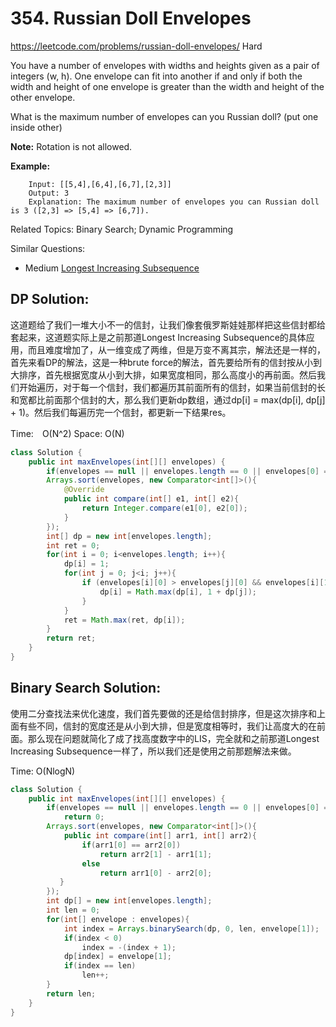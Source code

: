 # 354. Russian Doll Envelopes
<https://leetcode.com/problems/russian-doll-envelopes/>
Hard

You have a number of envelopes with widths and heights given as a pair of integers (w, h). One envelope can fit into another if and only if both the width and height of one envelope is greater than the width and height of the other envelope.

What is the maximum number of envelopes can you Russian doll? (put one inside other)

**Note:**
Rotation is not allowed.

**Example:**
```
    Input: [[5,4],[6,4],[6,7],[2,3]]
    Output: 3 
    Explanation: The maximum number of envelopes you can Russian doll is 3 ([2,3] => [5,4] => [6,7]).
```

Related Topics: Binary Search; Dynamic Programming

Similar Questions: 
* Medium [Longest Increasing Subsequence](https://leetcode.com/problems/longest-increasing-subsequence/)

## DP Solution: 
这道题给了我们一堆大小不一的信封，让我们像套俄罗斯娃娃那样把这些信封都给套起来，这道题实际上是之前那道Longest Increasing Subsequence的具体应用，而且难度增加了，从一维变成了两维，但是万变不离其宗，解法还是一样的，首先来看DP的解法，这是一种brute force的解法，首先要给所有的信封按从小到大排序，首先根据宽度从小到大排，如果宽度相同，那么高度小的再前面。然后我们开始遍历，对于每一个信封，我们都遍历其前面所有的信封，如果当前信封的长和宽都比前面那个信封的大，那么我们更新dp数组，通过dp[i] = max(dp[i], dp[j] + 1)。然后我们每遍历完一个信封，都更新一下结果res。

Time:　O(N^2)
Space: O(N)

```java
class Solution {
    public int maxEnvelopes(int[][] envelopes) {
        if(envelopes == null || envelopes.length == 0 || envelopes[0] == null || envelopes[0].length == 0) return 0;
        Arrays.sort(envelopes, new Comparator<int[]>(){
            @Override
            public int compare(int[] e1, int[] e2){
                return Integer.compare(e1[0], e2[0]);
            }
        });
        int[] dp = new int[envelopes.length];
        int ret = 0;
        for(int i = 0; i<envelopes.length; i++){
            dp[i] = 1;
            for(int j = 0; j<i; j++){
                if (envelopes[i][0] > envelopes[j][0] && envelopes[i][1] > envelopes[j][1]){
                    dp[i] = Math.max(dp[i], 1 + dp[j]);    
                }
            }
            ret = Math.max(ret, dp[i]);
        }
        return ret;
    }
}
```

## Binary Search Solution: 
使用二分查找法来优化速度，我们首先要做的还是给信封排序，但是这次排序和上面有些不同，信封的宽度还是从小到大排，但是宽度相等时，我们让高度大的在前面。那么现在问题就简化了成了找高度数字中的LIS，完全就和之前那道Longest Increasing Subsequence一样了，所以我们还是使用之前那题解法来做。

Time: O(NlogN)

```java
class Solution {
    public int maxEnvelopes(int[][] envelopes) {
        if(envelopes == null || envelopes.length == 0 || envelopes[0] == null || envelopes[0].length != 2)
            return 0;
        Arrays.sort(envelopes, new Comparator<int[]>(){
            public int compare(int[] arr1, int[] arr2){
                if(arr1[0] == arr2[0])
                    return arr2[1] - arr1[1];
                else
                    return arr1[0] - arr2[0];
           } 
        });
        int dp[] = new int[envelopes.length];
        int len = 0;
        for(int[] envelope : envelopes){
            int index = Arrays.binarySearch(dp, 0, len, envelope[1]);
            if(index < 0)
                index = -(index + 1);
            dp[index] = envelope[1];
            if(index == len)
                len++;
        }
        return len;
    }
}
```